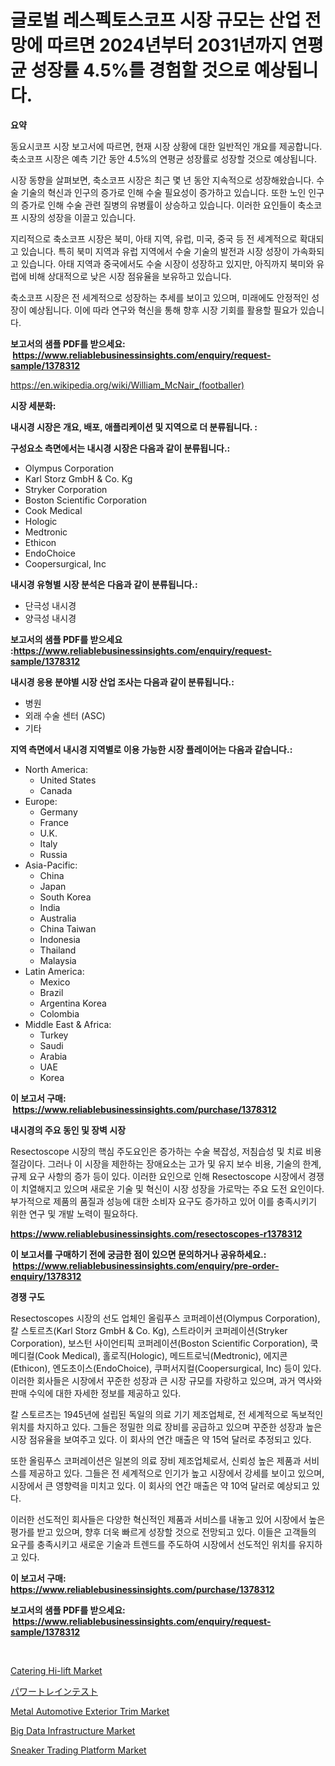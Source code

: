 <p><h1>글로벌 레스펙토스코프 시장 규모는 산업 전망에 따르면 2024년부터 2031년까지 연평균 성장률 4.5%를 경험할 것으로 예상됩니다.</h1></p><p><strong>요약</strong></p>
<p><p>동요시코프 시장 보고서에 따르면, 현재 시장 상황에 대한 일반적인 개요를 제공합니다. 축소코프 시장은 예측 기간 동안 4.5%의 연평균 성장률로 성장할 것으로 예상됩니다. </p><p>시장 동향을 살펴보면, 축소코프 시장은 최근 몇 년 동안 지속적으로 성장해왔습니다. 수술 기술의 혁신과 인구의 증가로 인해 수술 필요성이 증가하고 있습니다. 또한 노인 인구의 증가로 인해 수술 관련 질병의 유병률이 상승하고 있습니다. 이러한 요인들이 축소코프 시장의 성장을 이끌고 있습니다.</p><p>지리적으로 축소코프 시장은 북미, 아태 지역, 유럽, 미국, 중국 등 전 세계적으로 확대되고 있습니다. 특히 북미 지역과 유럽 지역에서 수술 기술의 발전과 시장 성장이 가속화되고 있습니다. 아태 지역과 중국에서도 수술 시장이 성장하고 있지만, 아직까지 북미와 유럽에 비해 상대적으로 낮은 시장 점유율을 보유하고 있습니다.</p><p>축소코프 시장은 전 세계적으로 성장하는 추세를 보이고 있으며, 미래에도 안정적인 성장이 예상됩니다. 이에 따라 연구와 혁신을 통해 향후 시장 기회를 활용할 필요가 있습니다.</p></p>
<p><strong>보고서의 샘플 PDF를 받으세요: &nbsp;<a href="https://www.reliablebusinessinsights.com/enquiry/request-sample/1378312">https://www.reliablebusinessinsights.com/enquiry/request-sample/1378312</a></strong></p>
<p><a href="https://en.wikipedia.org/wiki/William_McNair_(footballer)">https://en.wikipedia.org/wiki/William_McNair_(footballer)</a></p>
<p><strong>시장 세분화:</strong></p>
<p><strong> 내시경 시장은 개요, 배포, 애플리케이션 및 지역으로 더 분류됩니다. :</strong></p>
<p><strong>구성요소 측면에서는 내시경 시장은 다음과 같이 분류됩니다.:</strong></p>
<p><ul><li>Olympus Corporation</li><li>Karl Storz GmbH & Co. Kg</li><li>Stryker Corporation</li><li>Boston Scientific Corporation</li><li>Cook Medical</li><li>Hologic</li><li>Medtronic</li><li>Ethicon</li><li>EndoChoice</li><li>Coopersurgical, Inc</li></ul></p>
<p><strong> 내시경 유형별 시장 분석은 다음과 같이 분류됩니다.:</strong></p>
<p><ul><li>단극성 내시경</li><li>양극성 내시경</li></ul></p>
<p><strong>보고서의 샘플 PDF를 받으세요 :<a href="https://www.reliablebusinessinsights.com/enquiry/request-sample/1378312">https://www.reliablebusinessinsights.com/enquiry/request-sample/1378312</a></strong></p>
<p><strong> 내시경 응용 분야별 시장 산업 조사는 다음과 같이 분류됩니다.:</strong></p>
<p><ul><li>병원</li><li>외래 수술 센터 (ASC)</li><li>기타</li></ul></p>
<p><strong>지역 측면에서 내시경 지역별로 이용 가능한 시장 플레이어는 다음과 같습니다.:</strong></p>
<p><ul>
    <li>
        North America:
        <ul>
            <li>United States</li>
            <li>Canada</li>
        </ul>
    </li>
    <li>
        Europe:
        <ul>
            <li>Germany</li>
            <li>France</li>
            <li>U.K.</li>
            <li>Italy</li>
            <li>Russia</li>
        </ul>
    </li>
    <li>
        Asia-Pacific:
        <ul>
            <li>China</li>
            <li>Japan</li>
            <li>South Korea</li>
            <li>India</li>
            <li>Australia</li>
            <li>China Taiwan</li>
            <li>Indonesia</li>
            <li>Thailand</li>
            <li>Malaysia</li>
        </ul>
    </li>
    <li>
        Latin America:
        <ul>
            <li>Mexico</li>
            <li>Brazil</li>
            <li>Argentina Korea</li>
            <li>Colombia</li>
        </ul>
    </li>
    <li>
        Middle East & Africa:
        <ul>
            <li>Turkey</li>
            <li>Saudi</li>
            <li>Arabia</li>
            <li>UAE</li>
            <li>Korea</li>
        </ul>
    </li>
    </ul></p>
<p><strong>이 보고서 구매: &nbsp;<a href="https://www.reliablebusinessinsights.com/purchase/1378312">https://www.reliablebusinessinsights.com/purchase/1378312</a></strong></p>
<p><strong>내시경의 주요 동인 및 장벽 시장</strong></p>
<p><p>Resectoscope 시장의 핵심 주도요인은 증가하는 수술 복잡성, 저침습성 및 치료 비용 절감이다. 그러나 이 시장을 제한하는 장애요소는 고가 및 유지 보수 비용, 기술의 한계, 규제 요구 사항의 증가 등이 있다. 이러한 요인으로 인해 Resectoscope 시장에서 경쟁이 치열해지고 있으며 새로운 기술 및 혁신이 시장 성장을 가로막는 주요 도전 요인이다. 부가적으로 제품의 품질과 성능에 대한 소비자 요구도 증가하고 있어 이를 충족시키기 위한 연구 및 개발 노력이 필요하다.</p></p>
<p><strong><a href="https://www.reliablebusinessinsights.com/resectoscopes-r1378312">https://www.reliablebusinessinsights.com/resectoscopes-r1378312</a></strong></p>
<p><strong>이 보고서를 구매하기 전에 궁금한 점이 있으면 문의하거나 공유하세요.: &nbsp;<a href="https://www.reliablebusinessinsights.com/enquiry/pre-order-enquiry/1378312">https://www.reliablebusinessinsights.com/enquiry/pre-order-enquiry/1378312</a></strong></p>
<p><strong>경쟁 구도</strong></p>
<p><p>Resectoscopes 시장의 선도 업체인 올림푸스 코퍼레이션(Olympus Corporation), 칼 스토르츠(Karl Storz GmbH & Co. Kg), 스트라이커 코퍼레이션(Stryker Corporation), 보스턴 사이언티픽 코퍼레이션(Boston Scientific Corporation), 쿡 메디컬(Cook Medical), 홀로직(Hologic), 메드트로닉(Medtronic), 에지콘(Ethicon), 엔도초이스(EndoChoice), 쿠퍼서지컬(Coopersurgical, Inc) 등이 있다. 이러한 회사들은 시장에서 꾸준한 성장과 큰 시장 규모를 자랑하고 있으며, 과거 역사와 판매 수익에 대한 자세한 정보를 제공하고 있다.</p><p>칼 스토르츠는 1945년에 설립된 독일의 의료 기기 제조업체로, 전 세계적으로 독보적인 위치를 차지하고 있다. 그들은 정밀한 의료 장비를 공급하고 있으며 꾸준한 성장과 높은 시장 점유율을 보여주고 있다. 이 회사의 연간 매출은 약 15억 달러로 추정되고 있다.</p><p>또한 올림푸스 코퍼레이션은 일본의 의료 장비 제조업체로서, 신뢰성 높은 제품과 서비스를 제공하고 있다. 그들은 전 세계적으로 인기가 높고 시장에서 강세를 보이고 있으며, 시장에서 큰 영향력을 미치고 있다. 이 회사의 연간 매출은 약 10억 달러로 예상되고 있다.</p><p>이러한 선도적인 회사들은 다양한 혁신적인 제품과 서비스를 내놓고 있어 시장에서 높은 평가를 받고 있으며, 향후 더욱 빠르게 성장할 것으로 전망되고 있다. 이들은 고객들의 요구를 충족시키고 새로운 기술과 트렌드를 주도하여 시장에서 선도적인 위치를 유지하고 있다.</p></p>
<p><strong>이 보고서 구매: &nbsp; <a href="https://www.reliablebusinessinsights.com/purchase/1378312">https://www.reliablebusinessinsights.com/purchase/1378312</a></strong></p>
<p><strong>보고서의 샘플 PDF를 받으세요: &nbsp;<a href="https://www.reliablebusinessinsights.com/enquiry/request-sample/1378312">https://www.reliablebusinessinsights.com/enquiry/request-sample/1378312</a></strong><strong></strong></p>
<p>&nbsp;</p>
<p><p><a href="https://medium.com/@abdulkoss1914/catering-hi-lift-market-size-growth-and-industry-analysis-by-market-segmentation-and-regional-86d8d220f881">Catering Hi-lift Market</a></p><p><a href="https://medium.com/@reyeshowell66/%E3%83%91%E3%83%AF%E3%83%BC%E3%83%88%E3%83%AC%E3%82%A4%E3%83%B3%E3%83%86%E3%82%B9%E3%83%88%E5%B8%82%E5%A0%B4%E3%81%AE%E5%8B%95%E5%90%91%E3%81%A8%E6%88%90%E9%95%B7%E3%83%89%E3%83%A9%E3%82%A4%E3%83%90%E3%83%BC%E3%82%92%E5%88%86%E6%9E%90%E3%81%97-2024%E5%B9%B4%E3%81%8B%E3%82%892031%E5%B9%B4%E3%81%BE%E3%81%A7%E3%81%AE%E4%BA%88%E6%B8%AC%E3%82%92%E8%A1%8C%E3%81%A3%E3%81%A6%E3%81%84%E3%81%BE%E3%81%99-c8658a95e1a4">パワートレインテスト</a></p><p><a href="https://medium.com/@abdulkoss1914/global-metal-automotive-exterior-trim-market-size-and-market-trends-analysis-by-regional-outlook-e18e70f95aa1">Metal Automotive Exterior Trim Market</a></p><p><a href="https://www.linkedin.com/pulse/insights-big-data-infrastructure-market-share-competitive-utluc">Big Data Infrastructure Market</a></p><p><a href="https://issuu.com/reportprime-2/docs/sneaker-trading-platform-market-size-2030.pptx">Sneaker Trading Platform Market</a></p></p>